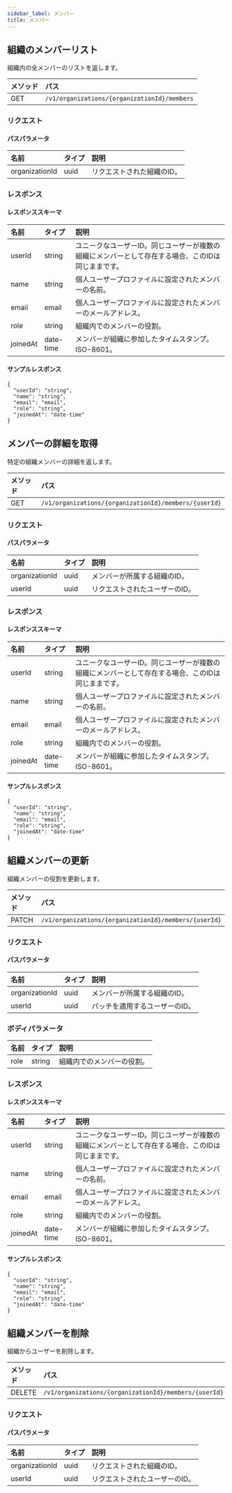 ```yaml
---
sidebar_label: メンバー
title: メンバー
---
```


## 組織のメンバーリスト

組織内の全メンバーのリストを返します。

| メソッド | パス |
| :------- | :--- |
| GET | `/v1/organizations/{organizationId}/members` |

### リクエスト

#### パスパラメータ

| 名前 | タイプ | 説明 |
| :--- | :--- | :--- |
| organizationId | uuid | リクエストされた組織のID。 |

### レスポンス

#### レスポンススキーマ

| 名前 | タイプ | 説明 |
| :--- | :--- | :--- |
| userId | string | ユニークなユーザーID。同じユーザーが複数の組織にメンバーとして存在する場合、このIDは同じままです。 | 
| name | string | 個人ユーザープロファイルに設定されたメンバーの名前。 | 
| email | email | 個人ユーザープロファイルに設定されたメンバーのメールアドレス。 | 
| role | string | 組織内でのメンバーの役割。 | 
| joinedAt | date-time | メンバーが組織に参加したタイムスタンプ。ISO-8601。 |

#### サンプルレスポンス

```
{
  "userId": "string",
  "name": "string",
  "email": "email",
  "role": "string",
  "joinedAt": "date-time"
}
```

## メンバーの詳細を取得

特定の組織メンバーの詳細を返します。

| メソッド | パス |
| :------- | :--- |
| GET | `/v1/organizations/{organizationId}/members/{userId}` |

### リクエスト

#### パスパラメータ

| 名前 | タイプ | 説明 |
| :--- | :--- | :--- |
| organizationId | uuid | メンバーが所属する組織のID。 | 
| userId | uuid | リクエストされたユーザーのID。 | 

### レスポンス

#### レスポンススキーマ

| 名前 | タイプ | 説明 |
| :--- | :--- | :--- |
| userId | string | ユニークなユーザーID。同じユーザーが複数の組織にメンバーとして存在する場合、このIDは同じままです。 | 
| name | string | 個人ユーザープロファイルに設定されたメンバーの名前。 | 
| email | email | 個人ユーザープロファイルに設定されたメンバーのメールアドレス。 | 
| role | string | 組織内でのメンバーの役割。 | 
| joinedAt | date-time | メンバーが組織に参加したタイムスタンプ。ISO-8601。 |

#### サンプルレスポンス

```
{
  "userId": "string",
  "name": "string",
  "email": "email",
  "role": "string",
  "joinedAt": "date-time"
}
```

## 組織メンバーの更新

組織メンバーの役割を更新します。

| メソッド | パス |
| :------- | :--- |
| PATCH | `/v1/organizations/{organizationId}/members/{userId}` |

### リクエスト

#### パスパラメータ

| 名前 | タイプ | 説明 |
| :--- | :--- | :--- |
| organizationId | uuid | メンバーが所属する組織のID。 | 
| userId | uuid | パッチを適用するユーザーのID。 | 

### ボディパラメータ

| 名前 | タイプ | 説明 |
| :--- | :--- | :--- |
| role | string | 組織内でのメンバーの役割。 | 

### レスポンス

#### レスポンススキーマ

| 名前 | タイプ | 説明 |
| :--- | :--- | :--- |
| userId | string | ユニークなユーザーID。同じユーザーが複数の組織にメンバーとして存在する場合、このIDは同じままです。 | 
| name | string | 個人ユーザープロファイルに設定されたメンバーの名前。 | 
| email | email | 個人ユーザープロファイルに設定されたメンバーのメールアドレス。 | 
| role | string | 組織内でのメンバーの役割。 | 
| joinedAt | date-time | メンバーが組織に参加したタイムスタンプ。ISO-8601。 |

#### サンプルレスポンス

```
{
  "userId": "string",
  "name": "string",
  "email": "email",
  "role": "string",
  "joinedAt": "date-time"
}
```

## 組織メンバーを削除

組織からユーザーを削除します。

| メソッド | パス |
| :------- | :--- |
| DELETE | `/v1/organizations/{organizationId}/members/{userId}` |

### リクエスト

#### パスパラメータ

| 名前 | タイプ | 説明 |
| :--- | :--- | :--- |
| organizationId | uuid | リクエストされた組織のID。 | 
| userId | uuid | リクエストされたユーザーのID。 | 
